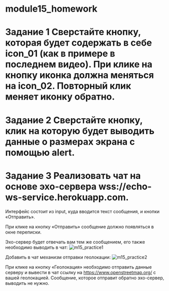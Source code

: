 # module15_homework
# Задание 1 Сверстайте кнопку, которая будет содержать в себе icon_01 (как в примере в последнем видео). При клике на кнопку иконка должна меняться на icon_02. Повторный клик меняет иконку обратно.
# Задание 2 Сверстайте кнопку, клик на которую будет выводить данные о размерах экрана с помощью alert. 
# Задание 3 Реализовать чат на основе эхо-сервера wss://echo-ws-service.herokuapp.com.
Интерфейс состоит из input, куда вводится текст сообщения, и кнопки «Отправить».

При клике на кнопку «Отправить» сообщение должно появляться в окне переписки.

Эхо-сервер будет отвечать вам тем же сообщением, его также необходимо выводить в чат:
![m15_practice1](https://user-images.githubusercontent.com/111201876/209580739-fb720806-39c4-40c9-8974-84d73593da95.png)

Добавить в чат механизм отправки геолокации:
![m15_practice2](https://user-images.githubusercontent.com/111201876/209580781-03f6d070-bf6f-46fa-824f-728d4b7232a9.png)

При клике на кнопку «Геолокация» необходимо отправить данные серверу и вывести в чат ссылку на https://www.openstreetmap.org/ с вашей геолокацией. Сообщение, которое отправит обратно эхо-сервер, выводить не нужно.
